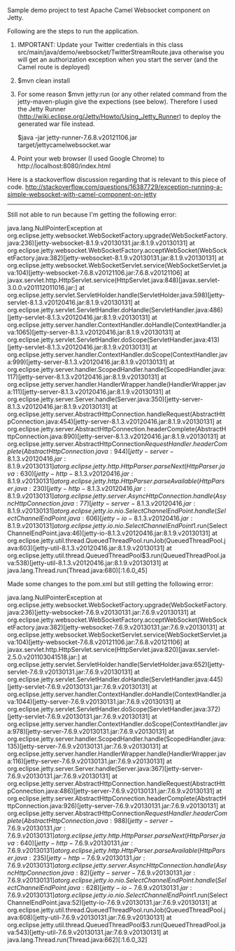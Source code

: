 Sample demo project to test Apache Camel Websocket component on Jetty. 

Following are the steps to run the application. 

1. IMPORTANT: Update your Twitter credentials in this class src/main/java/demo/websocket/TwitterStreamRoute.java otherwise you will get an authorization exception when you start the server (and the Camel route is deployed) 

2. $mvn clean install 

3. For some reason  $mvn jetty:run  (or any other related command from the
   jetty-maven-plugin give the expections (see below). 
   Therefore I used the Jetty Runner
   (http://wiki.eclipse.org/Jetty/Howto/Using_Jetty_Runner) to deploy the
   generated war file instead. 
    
    $java -jar jetty-runner-7.6.8.v20121106.jar target/jettycamelwebsocket.war 

4. Point your web browser (I used Google Chrome) to
   http://localhost:8080/index.html  

Here is a stackoverflow discussion regarding that is relevant to this piece of
code. 
http://stackoverflow.com/questions/16387729/exception-running-a-simple-websocket-with-camel-component-on-jetty


--- 

Still not able to run because I'm getting the following error: 


java.lang.NullPointerException
	at org.eclipse.jetty.websocket.WebSocketFactory.upgrade(WebSocketFactory.java:236)[jetty-websocket-8.1.9.v20130131.jar:8.1.9.v20130131]
	at org.eclipse.jetty.websocket.WebSocketFactory.acceptWebSocket(WebSocketFactory.java:382)[jetty-websocket-8.1.9.v20130131.jar:8.1.9.v20130131]
	at org.eclipse.jetty.websocket.WebSocketServlet.service(WebSocketServlet.java:104)[jetty-websocket-7.6.8.v20121106.jar:7.6.8.v20121106]
	at javax.servlet.http.HttpServlet.service(HttpServlet.java:848)[javax.servlet-3.0.0.v201112011016.jar:]
	at org.eclipse.jetty.servlet.ServletHolder.handle(ServletHolder.java:598)[jetty-servlet-8.1.3.v20120416.jar:8.1.9.v20130131]
	at org.eclipse.jetty.servlet.ServletHandler.doHandle(ServletHandler.java:486)[jetty-servlet-8.1.3.v20120416.jar:8.1.9.v20130131]
	at org.eclipse.jetty.server.handler.ContextHandler.doHandle(ContextHandler.java:1065)[jetty-server-8.1.3.v20120416.jar:8.1.9.v20130131]
	at org.eclipse.jetty.servlet.ServletHandler.doScope(ServletHandler.java:413)[jetty-servlet-8.1.3.v20120416.jar:8.1.9.v20130131]
	at org.eclipse.jetty.server.handler.ContextHandler.doScope(ContextHandler.java:999)[jetty-server-8.1.3.v20120416.jar:8.1.9.v20130131]
	at org.eclipse.jetty.server.handler.ScopedHandler.handle(ScopedHandler.java:117)[jetty-server-8.1.3.v20120416.jar:8.1.9.v20130131]
	at org.eclipse.jetty.server.handler.HandlerWrapper.handle(HandlerWrapper.java:111)[jetty-server-8.1.3.v20120416.jar:8.1.9.v20130131]
	at org.eclipse.jetty.server.Server.handle(Server.java:350)[jetty-server-8.1.3.v20120416.jar:8.1.9.v20130131]
	at org.eclipse.jetty.server.AbstractHttpConnection.handleRequest(AbstractHttpConnection.java:454)[jetty-server-8.1.3.v20120416.jar:8.1.9.v20130131]
	at org.eclipse.jetty.server.AbstractHttpConnection.headerComplete(AbstractHttpConnection.java:890)[jetty-server-8.1.3.v20120416.jar:8.1.9.v20130131]
	at org.eclipse.jetty.server.AbstractHttpConnection$RequestHandler.headerComplete(AbstractHttpConnection.java:944)[jetty-server-8.1.3.v20120416.jar:8.1.9.v20130131]
	at org.eclipse.jetty.http.HttpParser.parseNext(HttpParser.java:630)[jetty-http-8.1.3.v20120416.jar:8.1.9.v20130131]
	at org.eclipse.jetty.http.HttpParser.parseAvailable(HttpParser.java:230)[jetty-http-8.1.3.v20120416.jar:8.1.9.v20130131]
	at org.eclipse.jetty.server.AsyncHttpConnection.handle(AsyncHttpConnection.java:77)[jetty-server-8.1.3.v20120416.jar:8.1.9.v20130131]
	at org.eclipse.jetty.io.nio.SelectChannelEndPoint.handle(SelectChannelEndPoint.java:606)[jetty-io-8.1.3.v20120416.jar:8.1.9.v20130131]
	at org.eclipse.jetty.io.nio.SelectChannelEndPoint$1.run(SelectChannelEndPoint.java:46)[jetty-io-8.1.3.v20120416.jar:8.1.9.v20130131]
	at org.eclipse.jetty.util.thread.QueuedThreadPool.runJob(QueuedThreadPool.java:603)[jetty-util-8.1.3.v20120416.jar:8.1.9.v20130131]
	at org.eclipse.jetty.util.thread.QueuedThreadPool$3.run(QueuedThreadPool.java:538)[jetty-util-8.1.3.v20120416.jar:8.1.9.v20130131]
	at java.lang.Thread.run(Thread.java:680)[:1.6.0_45]



Made some changes to the pom.xml but still getting the following error: 

java.lang.NullPointerException
	at org.eclipse.jetty.websocket.WebSocketFactory.upgrade(WebSocketFactory.java:236)[jetty-websocket-7.6.9.v20130131.jar:7.6.9.v20130131]
	at org.eclipse.jetty.websocket.WebSocketFactory.acceptWebSocket(WebSocketFactory.java:382)[jetty-websocket-7.6.9.v20130131.jar:7.6.9.v20130131]
	at org.eclipse.jetty.websocket.WebSocketServlet.service(WebSocketServlet.java:104)[jetty-websocket-7.6.8.v20121106.jar:7.6.8.v20121106]
	at javax.servlet.http.HttpServlet.service(HttpServlet.java:820)[javax.servlet-2.5.0.v201103041518.jar:]
	at org.eclipse.jetty.servlet.ServletHolder.handle(ServletHolder.java:652)[jetty-servlet-7.6.9.v20130131.jar:7.6.9.v20130131]
	at org.eclipse.jetty.servlet.ServletHandler.doHandle(ServletHandler.java:445)[jetty-servlet-7.6.9.v20130131.jar:7.6.9.v20130131]
	at org.eclipse.jetty.server.handler.ContextHandler.doHandle(ContextHandler.java:1044)[jetty-server-7.6.9.v20130131.jar:7.6.9.v20130131]
	at org.eclipse.jetty.servlet.ServletHandler.doScope(ServletHandler.java:372)[jetty-servlet-7.6.9.v20130131.jar:7.6.9.v20130131]
	at org.eclipse.jetty.server.handler.ContextHandler.doScope(ContextHandler.java:978)[jetty-server-7.6.9.v20130131.jar:7.6.9.v20130131]
	at org.eclipse.jetty.server.handler.ScopedHandler.handle(ScopedHandler.java:135)[jetty-server-7.6.9.v20130131.jar:7.6.9.v20130131]
	at org.eclipse.jetty.server.handler.HandlerWrapper.handle(HandlerWrapper.java:116)[jetty-server-7.6.9.v20130131.jar:7.6.9.v20130131]
	at org.eclipse.jetty.server.Server.handle(Server.java:367)[jetty-server-7.6.9.v20130131.jar:7.6.9.v20130131]
	at org.eclipse.jetty.server.AbstractHttpConnection.handleRequest(AbstractHttpConnection.java:486)[jetty-server-7.6.9.v20130131.jar:7.6.9.v20130131]
	at org.eclipse.jetty.server.AbstractHttpConnection.headerComplete(AbstractHttpConnection.java:926)[jetty-server-7.6.9.v20130131.jar:7.6.9.v20130131]
	at org.eclipse.jetty.server.AbstractHttpConnection$RequestHandler.headerComplete(AbstractHttpConnection.java:988)[jetty-server-7.6.9.v20130131.jar:7.6.9.v20130131]
	at org.eclipse.jetty.http.HttpParser.parseNext(HttpParser.java:640)[jetty-http-7.6.9.v20130131.jar:7.6.9.v20130131]
	at org.eclipse.jetty.http.HttpParser.parseAvailable(HttpParser.java:235)[jetty-http-7.6.9.v20130131.jar:7.6.9.v20130131]
	at org.eclipse.jetty.server.AsyncHttpConnection.handle(AsyncHttpConnection.java:82)[jetty-server-7.6.9.v20130131.jar:7.6.9.v20130131]
	at org.eclipse.jetty.io.nio.SelectChannelEndPoint.handle(SelectChannelEndPoint.java:628)[jetty-io-7.6.9.v20130131.jar:7.6.9.v20130131]
	at org.eclipse.jetty.io.nio.SelectChannelEndPoint$1.run(SelectChannelEndPoint.java:52)[jetty-io-7.6.9.v20130131.jar:7.6.9.v20130131]
	at org.eclipse.jetty.util.thread.QueuedThreadPool.runJob(QueuedThreadPool.java:608)[jetty-util-7.6.9.v20130131.jar:7.6.9.v20130131]
	at org.eclipse.jetty.util.thread.QueuedThreadPool$3.run(QueuedThreadPool.java:543)[jetty-util-7.6.9.v20130131.jar:7.6.9.v20130131]
	at java.lang.Thread.run(Thread.java:662)[:1.6.0_32]


